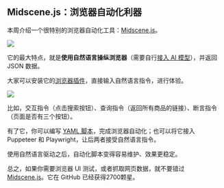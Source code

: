 ## Midscene.js：浏览器自动化利器

本周介绍一个很特别的浏览器自动化工具：[Midscene.js](https://github.com/web-infra-dev/midscene)。

![](https://cdn.beekka.com/blogimg/asset/202501/bg2025011306.webp)

它的最大特点，就是**使用自然语言操纵浏览器**（需要自行[接入 AI 模型](https://midscenejs.com/zh/model-provider.html)），并返回 JSON 数据。

大家可以安装它的[浏览器插件](https://chromewebstore.google.com/detail/midscene/gbldofcpkknbggpkmbdaefngejllnief)，直接输入自然语言指令，进行体验。

![](https://cdn.beekka.com/blogimg/asset/202501/bg2025011305.webp)

比如，交互指令（点击搜索按钮）、查询指令（返回所有商品的链接）、断言指令（页面是否有三个按钮）。

有了它，你可以编写 [YAML 脚本](https://midscenejs.com/zh/automate-with-scripts-in-yaml.html)，完成浏览器自动化；也可以将它接入 Puppeteer 和 Playwright，让后两者接受自然语言指令。

使用自然语言驱动之后，自动化脚本变得容易维护、效果更稳定。

总之，如果你需要浏览器 UI 测试，或者抓取网页数据，就不要错过 [Midscene.js](https://midscenejs.com/zh/)。它在 GitHub 已经获得2700颗星。
